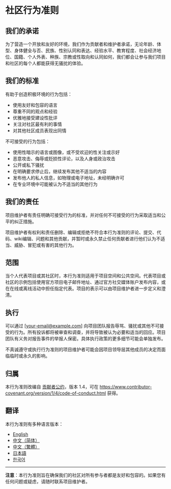 # 社区行为准则

## 我们的承诺

为了营造一个开放和友好的环境，我们作为贡献者和维护者承诺，无论年龄、体型、身体健全与否、民族、性别认同和表达、经验水平、教育程度、社会经济地位、国籍、个人外表、种族、宗教或性取向和认同如何，我们都会让参与我们项目和社区的每个人都能获得无骚扰的体验。

## 我们的标准

有助于创造积极环境的行为包括：

* 使用友好和包容的语言
* 尊重不同的观点和经验
* 优雅地接受建设性批评
* 关注对社区最有利的事情
* 对其他社区成员表现出同情

不可接受的行为包括：

* 使用性暗示的语言或图像，或不受欢迎的性关注或示好
* 恶意攻击、侮辱或贬损性评论，以及人身或政治攻击
* 公开或私下骚扰
* 在明确要求停止后，继续发布其他不适当的内容
* 发布他人的私人信息，如物理或电子地址，未经明确许可
* 在专业环境中可能被认为不适当的其他行为

## 我们的责任

项目维护者有责任明确可接受行为的标准，并对任何不可接受的行为采取适当和公平的纠正措施。

项目维护者有权利和责任删除、编辑或拒绝不符合本行为准则的评论、提交、代码、wiki编辑、问题和其他贡献，并暂时或永久禁止任何贡献者进行他们认为不适当、威胁、冒犯或有害的其他行为。

## 范围

当个人代表项目或其社区时，本行为准则适用于项目空间和公共空间。代表项目或社区的示例包括使用官方项目电子邮件地址、通过官方社交媒体账户发布内容，或在在线或离线活动中担任指定代表。项目的表示可以由项目维护者进一步定义和澄清。

## 执行

可以通过 [your-email@example.com] 向项目团队报告辱骂、骚扰或其他不可接受的行为。所有投诉都将被审查和调查，并将导致被认为必要和适当的回应。项目团队有义务对报告事件的举报人保密。具体执行政策的更多细节可能会单独发布。

不真诚遵守或执行行为准则的项目维护者可能会因项目领导层其他成员的决定而面临临时或永久的影响。

## 归属

本行为准则改编自 [贡献者公约](https://www.contributor-covenant.org/)，版本 1.4，可在 https://www.contributor-covenant.org/version/1/4/code-of-conduct.html 获得。

## 翻译

本行为准则有多种语言版本：

* [English](https://www.contributor-covenant.org/version/1/4/code-of-conduct.html)
* [中文（简体）](https://www.contributor-covenant.org/zh-hans/version/1/4/code-of-conduct.html)
* [中文（繁體）](https://www.contributor-covenant.org/zh-hant/version/1/4/code-of-conduct.html)
* [日本語](https://www.contributor-covenant.org/ja/version/1/4/code-of-conduct.html)
* [한국어](https://www.contributor-covenant.org/ko/version/1/4/code-of-conduct.html)

---

**注意**：本行为准则旨在确保我们的社区对所有参与者都是友好和包容的。如果您有任何问题或疑虑，请随时联系项目维护者。 